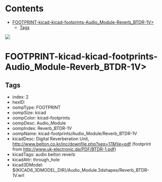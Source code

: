 



Contents
========

* [FOOTPRINT-kicad-kicad-footprints-Audio_Module-Reverb_BTDR-1V>](#footprint-kicad-kicad-footprints-audio_module-reverb_btdr-1v)
	* [Tags](#tags)
  
![][im]
# FOOTPRINT-kicad-kicad-footprints-Audio_Module-Reverb_BTDR-1V>

## Tags

- index: 2
- hexID: 
- oompType: FOOTPRINT
- oompSize: kicad
- oompColor: kicad-footprints
- oompDesc: Audio_Module
- oompIndex: Reverb_BTDR-1V
- oompName: kicad-footprints/Audio_Module/Reverb_BTDR-1V
- kicadDesc: Digital Reverberation Unit, http://www.belton.co.kr/inc/downfile.php?seq=17&file=pdf (footprint from http://www.uk-electronic.de/PDF/BTDR-1.pdf)
- kicadTags: audio belton reverb
- kicadAttr: through_hole
- kicad3DModel: ${KICAD6_3DMODEL_DIR}/Audio_Module.3dshapes/Reverb_BTDR-1V.wrl



[im]: image.png
